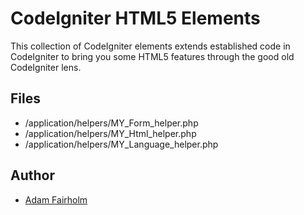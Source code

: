 # CodeIgniter HTML5 Elements

This collection of CodeIgniter elements extends established code in CodeIgniter to bring you some HTML5 features through the good old CodeIgniter lens.

## Files

* /application/helpers/MY_Form_helper.php
* /application/helpers/MY_Html_helper.php
* /application/helpers/MY_Language_helper.php

## Author

* [Adam Fairholm](http://twitter.com/adamfairholm)